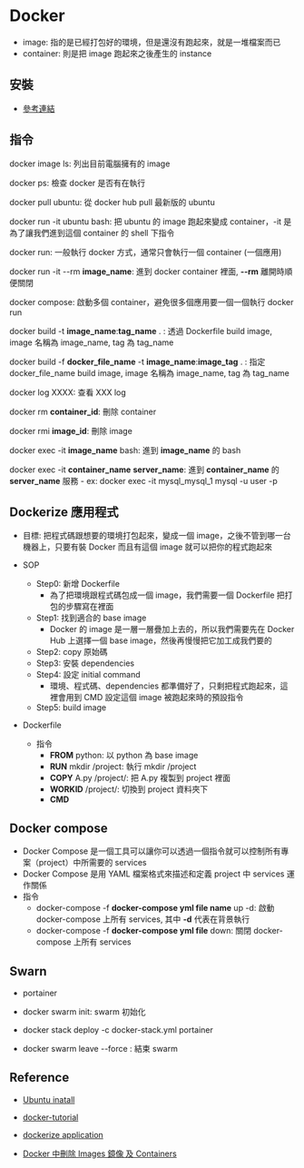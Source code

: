 # Docker

- image: 指的是已經打包好的環境，但是還沒有跑起來，就是一堆檔案而已
- container: 則是把 image 跑起來之後產生的 instance

## 安裝

- [參考連結](https://github.com/machineCYC/EnvironmentSetting/blob/master/Docker/INSTALL.md)

## 指令

docker image ls: 列出目前電腦擁有的 image

docker ps: 檢查 docker 是否有在執行

docker pull ubuntu: 從 docker hub pull 最新版的 ubuntu

docker run -it ubuntu bash: 把 ubuntu 的 image 跑起來變成 container，-it 是為了讓我們進到這個 container 的 shell 下指令

docker run: 一般執行 docker 方式，通常只會執行一個 container (一個應用)

docker run -it --rm **image_name**: 進到 docker container 裡面, **--rm** 離開時順便關閉

docker compose: 啟動多個 container，避免很多個應用要一個一個執行 docker run

docker build -t **image_name**:**tag_name** . : 透過 Dockerfile build image, image 名稱為 image_name, tag 為 tag_name

docker build -f **docker_file_name** -t **image_name**:**image_tag** . : 指定 docker_file_name build image, image 名稱為 image_name, tag 為 tag_name

docker log XXXX: 查看 XXX log

docker rm **container_id**: 刪除 container

docker rmi **image_id**: 刪除 image

docker exec -it **image_name** bash: 進到 **image_name** 的 bash

docker exec -it **container_name** **server_name**: 進到 **container_name** 的 **server_name** 服務
    - ex: docker exec -it mysql_mysql_1 mysql -u user -p

## Dockerize 應用程式

- 目標: 把程式碼跟想要的環境打包起來，變成一個 image，之後不管到哪一台機器上，只要有裝 Docker 而且有這個 image 就可以把你的程式跑起來

- SOP
    - Step0: 新增 Dockerfile
        - 為了把環境跟程式碼包成一個 image，我們需要一個 Dockerfile 把打包的步驟寫在裡面
    - Step1: 找到適合的 base image
        - Docker 的 image 是一層一層疊加上去的，所以我們需要先在 Docker Hub 上選擇一個 base image，然後再慢慢把它加工成我們要的
    - Step2: copy 原始碼
    - Step3: 安裝 dependencies
    - Step4: 設定 initial command
        - 環境、程式碼、dependencies 都準備好了，只剩把程式跑起來，這裡會用到 CMD 設定這個 image 被跑起來時的預設指令
    - Step5: build image

- Dockerfile
    - 指令
        - **FROM** python: 以 python 為 base image
        - **RUN** mkdir /project: 執行 mkdir /project
        - **COPY** A.py /project/: 把 A.py 複製到 project 裡面
        - **WORKID** /project/: 切換到 project 資料夾下
        - **CMD**

## Docker compose

- Docker Compose 是一個工具可以讓你可以透過一個指令就可以控制所有專案（project）中所需要的 services
- Docker Compose 是用 YAML 檔案格式來描述和定義 project 中 services 運作關係
- 指令
    - docker-compose -f **docker-compose yml file name** up -d: 啟動 docker-compose 上所有 services, 其中 **-d** 代表在背景執行
	- docker-compose -f **docker-compose yml file** down: 關閉 docker-compose 上所有 services


## Swarn

- portainer

- docker swarm init: swarm 初始化

- docker stack deploy -c docker-stack.yml portainer

- docker swarm leave --force : 結束 swarm

## Reference

- [Ubuntu inatall](https://blog.gtwang.org/virtualization/docker-basic-tutorial/)

- [docker-tutorial](https://github.com/twtrubiks/docker-tutorial)

- [dockerize application](https://larrylu.blog/step-by-step-dockerize-your-app-ecd8940696f4)

- [Docker 中刪除 Images 鏡像 及 Containers](https://www.opencli.com/linux/docker-delete-images-containers)